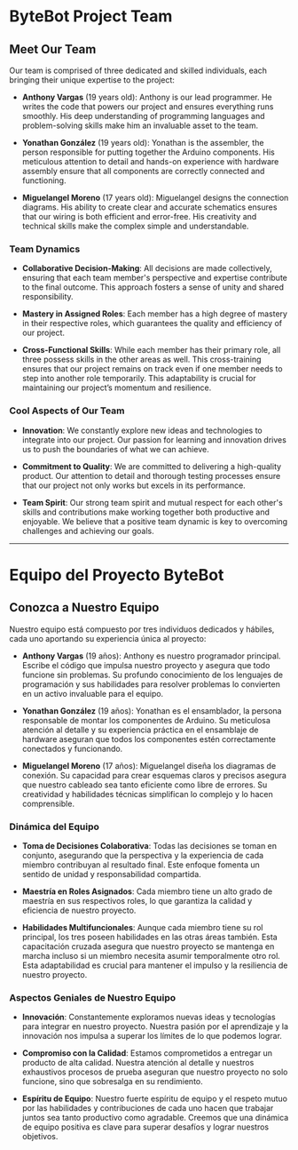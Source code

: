 # ByteBot Project Team

## Meet Our Team

Our team is comprised of three dedicated and skilled individuals, each bringing their unique expertise to the project:

- **Anthony Vargas** (19 years old): Anthony is our lead programmer. He writes the code that powers our project and ensures everything runs smoothly. His deep understanding of programming languages and problem-solving skills make him an invaluable asset to the team.
  
- **Yonathan González** (19 years old): Yonathan is the assembler, the person responsible for putting together the Arduino components. His meticulous attention to detail and hands-on experience with hardware assembly ensure that all components are correctly connected and functioning.

- **Miguelangel Moreno** (17 years old): Miguelangel designs the connection diagrams. His ability to create clear and accurate schematics ensures that our wiring is both efficient and error-free. His creativity and technical skills make the complex simple and understandable.

### Team Dynamics

- **Collaborative Decision-Making**: All decisions are made collectively, ensuring that each team member's perspective and expertise contribute to the final outcome. This approach fosters a sense of unity and shared responsibility.

- **Mastery in Assigned Roles**: Each member has a high degree of mastery in their respective roles, which guarantees the quality and efficiency of our project. 

- **Cross-Functional Skills**: While each member has their primary role, all three possess skills in the other areas as well. This cross-training ensures that our project remains on track even if one member needs to step into another role temporarily. This adaptability is crucial for maintaining our project’s momentum and resilience.

### Cool Aspects of Our Team

- **Innovation**: We constantly explore new ideas and technologies to integrate into our project. Our passion for learning and innovation drives us to push the boundaries of what we can achieve.

- **Commitment to Quality**: We are committed to delivering a high-quality product. Our attention to detail and thorough testing processes ensure that our project not only works but excels in its performance.

- **Team Spirit**: Our strong team spirit and mutual respect for each other's skills and contributions make working together both productive and enjoyable. We believe that a positive team dynamic is key to overcoming challenges and achieving our goals.

---

# Equipo del Proyecto ByteBot

## Conozca a Nuestro Equipo

Nuestro equipo está compuesto por tres individuos dedicados y hábiles, cada uno aportando su experiencia única al proyecto:

- **Anthony Vargas** (19 años): Anthony es nuestro programador principal. Escribe el código que impulsa nuestro proyecto y asegura que todo funcione sin problemas. Su profundo conocimiento de los lenguajes de programación y sus habilidades para resolver problemas lo convierten en un activo invaluable para el equipo.
  
- **Yonathan González** (19 años): Yonathan es el ensamblador, la persona responsable de montar los componentes de Arduino. Su meticulosa atención al detalle y su experiencia práctica en el ensamblaje de hardware aseguran que todos los componentes estén correctamente conectados y funcionando.

- **Miguelangel Moreno** (17 años): Miguelangel diseña los diagramas de conexión. Su capacidad para crear esquemas claros y precisos asegura que nuestro cableado sea tanto eficiente como libre de errores. Su creatividad y habilidades técnicas simplifican lo complejo y lo hacen comprensible.

### Dinámica del Equipo

- **Toma de Decisiones Colaborativa**: Todas las decisiones se toman en conjunto, asegurando que la perspectiva y la experiencia de cada miembro contribuyan al resultado final. Este enfoque fomenta un sentido de unidad y responsabilidad compartida.

- **Maestría en Roles Asignados**: Cada miembro tiene un alto grado de maestría en sus respectivos roles, lo que garantiza la calidad y eficiencia de nuestro proyecto.

- **Habilidades Multifuncionales**: Aunque cada miembro tiene su rol principal, los tres poseen habilidades en las otras áreas también. Esta capacitación cruzada asegura que nuestro proyecto se mantenga en marcha incluso si un miembro necesita asumir temporalmente otro rol. Esta adaptabilidad es crucial para mantener el impulso y la resiliencia de nuestro proyecto.

### Aspectos Geniales de Nuestro Equipo

- **Innovación**: Constantemente exploramos nuevas ideas y tecnologías para integrar en nuestro proyecto. Nuestra pasión por el aprendizaje y la innovación nos impulsa a superar los límites de lo que podemos lograr.

- **Compromiso con la Calidad**: Estamos comprometidos a entregar un producto de alta calidad. Nuestra atención al detalle y nuestros exhaustivos procesos de prueba aseguran que nuestro proyecto no solo funcione, sino que sobresalga en su rendimiento.

- **Espíritu de Equipo**: Nuestro fuerte espíritu de equipo y el respeto mutuo por las habilidades y contribuciones de cada uno hacen que trabajar juntos sea tanto productivo como agradable. Creemos que una dinámica de equipo positiva es clave para superar desafíos y lograr nuestros objetivos.
